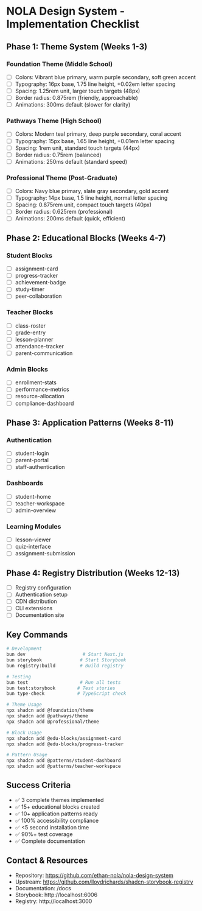 # NOLA Design System - Implementation Checklist

## Phase 1: Theme System (Weeks 1-3)
### Foundation Theme (Middle School)
- [ ] Colors: Vibrant blue primary, warm purple secondary, soft green accent
- [ ] Typography: 16px base, 1.75 line height, +0.02em letter spacing
- [ ] Spacing: 1.25rem unit, larger touch targets (48px)
- [ ] Border radius: 0.875rem (friendly, approachable)
- [ ] Animations: 300ms default (slower for clarity)

### Pathways Theme (High School)
- [ ] Colors: Modern teal primary, deep purple secondary, coral accent
- [ ] Typography: 15px base, 1.65 line height, +0.01em letter spacing  
- [ ] Spacing: 1rem unit, standard touch targets (44px)
- [ ] Border radius: 0.75rem (balanced)
- [ ] Animations: 250ms default (standard speed)

### Professional Theme (Post-Graduate)
- [ ] Colors: Navy blue primary, slate gray secondary, gold accent
- [ ] Typography: 14px base, 1.5 line height, normal letter spacing
- [ ] Spacing: 0.875rem unit, compact touch targets (40px)
- [ ] Border radius: 0.625rem (professional)
- [ ] Animations: 200ms default (quick, efficient)

## Phase 2: Educational Blocks (Weeks 4-7)
### Student Blocks
- [ ] assignment-card
- [ ] progress-tracker
- [ ] achievement-badge
- [ ] study-timer
- [ ] peer-collaboration

### Teacher Blocks
- [ ] class-roster
- [ ] grade-entry
- [ ] lesson-planner
- [ ] attendance-tracker
- [ ] parent-communication

### Admin Blocks
- [ ] enrollment-stats
- [ ] performance-metrics
- [ ] resource-allocation
- [ ] compliance-dashboard

## Phase 3: Application Patterns (Weeks 8-11)
### Authentication
- [ ] student-login
- [ ] parent-portal
- [ ] staff-authentication

### Dashboards
- [ ] student-home
- [ ] teacher-workspace
- [ ] admin-overview

### Learning Modules
- [ ] lesson-viewer
- [ ] quiz-interface
- [ ] assignment-submission

## Phase 4: Registry Distribution (Weeks 12-13)
- [ ] Registry configuration
- [ ] Authentication setup
- [ ] CDN distribution
- [ ] CLI extensions
- [ ] Documentation site

## Key Commands
```bash
# Development
bun dev                     # Start Next.js
bun storybook              # Start Storybook
bun registry:build         # Build registry

# Testing
bun test                   # Run all tests
bun test:storybook        # Test stories
bun type-check            # TypeScript check

# Theme Usage
npx shadcn add @foundation/theme
npx shadcn add @pathways/theme
npx shadcn add @professional/theme

# Block Usage
npx shadcn add @edu-blocks/assignment-card
npx shadcn add @edu-blocks/progress-tracker

# Pattern Usage
npx shadcn add @patterns/student-dashboard
npx shadcn add @patterns/teacher-workspace
```

## Success Criteria
- ✅ 3 complete themes implemented
- ✅ 15+ educational blocks created
- ✅ 10+ application patterns ready
- ✅ 100% accessibility compliance
- ✅ <5 second installation time
- ✅ 90%+ test coverage
- ✅ Complete documentation

## Contact & Resources
- Repository: https://github.com/ethan-nola/nola-design-system
- Upstream: https://github.com/lloydrichards/shadcn-storybook-registry
- Documentation: /docs
- Storybook: http://localhost:6006
- Registry: http://localhost:3000
